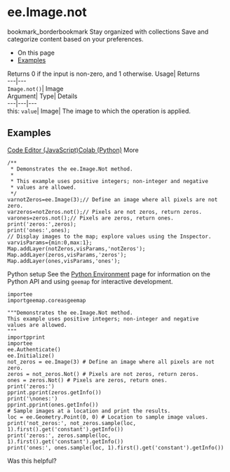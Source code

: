  
#  ee.Image.not 
bookmark_borderbookmark Stay organized with collections  Save and categorize content based on your preferences.
  * On this page
  * [Examples](https://developers.google.com/earth-engine/apidocs/ee-image-not#examples)


Returns 0 if the input is non-zero, and 1 otherwise. 
Usage| Returns  
---|---  
`Image.not()`| Image  
Argument| Type| Details  
---|---|---  
this: `value`| Image| The image to which the operation is applied.  
## Examples
[Code Editor (JavaScript)](https://developers.google.com/earth-engine/apidocs/ee-image-not#code-editor-javascript-sample)[Colab (Python)](https://developers.google.com/earth-engine/apidocs/ee-image-not#colab-python-sample) More
```
/**
 * Demonstrates the ee.Image.Not method.
 *
 * This example uses positive integers; non-integer and negative
 * values are allowed.
 */
varnotZeros=ee.Image(3);// Define an image where all pixels are not zero.
varzeros=notZeros.not();// Pixels are not zeros, return zeros.
varones=zeros.not();// Pixels are zeros, return ones.
print('zeros:',zeros);
print('ones:',ones);
// Display images to the map; explore values using the Inspector.
varvisParams={min:0,max:1};
Map.addLayer(notZeros,visParams,'notZeros');
Map.addLayer(zeros,visParams,'zeros');
Map.addLayer(ones,visParams,'ones');
```
Python setup
See the [ Python Environment](https://developers.google.com/earth-engine/guides/python_install) page for information on the Python API and using `geemap` for interactive development.
```
importee
importgeemap.coreasgeemap
```
```
"""Demonstrates the ee.Image.Not method.
This example uses positive integers; non-integer and negative
values are allowed.
"""
importpprint
importee
ee.Authenticate()
ee.Initialize()
not_zeros = ee.Image(3) # Define an image where all pixels are not zero.
zeros = not_zeros.Not() # Pixels are not zeros, return zeros.
ones = zeros.Not() # Pixels are zeros, return ones.
print('zeros:')
pprint.pprint(zeros.getInfo())
print('\nones:')
pprint.pprint(ones.getInfo())
# Sample images at a location and print the results.
loc = ee.Geometry.Point(0, 0) # Location to sample image values.
print('not_zeros:', not_zeros.sample(loc, 1).first().get('constant').getInfo())
print('zeros:', zeros.sample(loc, 1).first().get('constant').getInfo())
print('ones:', ones.sample(loc, 1).first().get('constant').getInfo())
```

Was this helpful?
